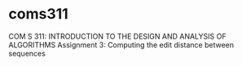 # coms311

COM S 311: INTRODUCTION TO THE DESIGN AND ANALYSIS OF ALGORITHMS
Assignment 3: Computing the edit distance between
sequences
